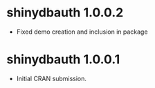 # shinydbauth 1.0.0.2

* Fixed demo creation and inclusion in package

# shinydbauth 1.0.0.1

* Initial CRAN submission.
